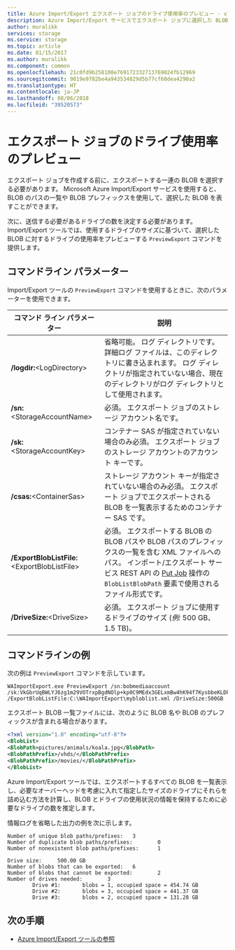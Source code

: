 ```yaml
---
title: Azure Import/Export エクスポート ジョブのドライブ使用率のプレビュー - v1 | Microsoft Docs
description: Azure Import/Export サービスでエクスポート ジョブに選択した BLOB の一覧をプレビューする方法について説明します。
author: muralikk
services: storage
ms.service: storage
ms.topic: article
ms.date: 01/15/2017
ms.author: muralikk
ms.component: common
ms.openlocfilehash: 21c0fd9b258100e769172332713769024fb12969
ms.sourcegitcommit: 9819e9782be4a943534829d5b77cf60dea4290a2
ms.translationtype: HT
ms.contentlocale: ja-JP
ms.lasthandoff: 08/06/2018
ms.locfileid: "39520573"
---
```

# <a name="previewing-drive-usage-for-an-export-job"></a>エクスポート ジョブのドライブ使用率のプレビュー
エクスポート ジョブを作成する前に、エクスポートする一連の BLOB を選択する必要があります。 Microsoft Azure Import/Export サービスを使用すると、BLOB のパスの一覧や BLOB プレフィックスを使用して、選択した BLOB を表すことができます。  
  
次に、送信する必要があるドライブの数を決定する必要があります。 Import/Export ツールでは、使用するドライブのサイズに基づいて、選択した BLOB に対するドライブの使用率をプレビューする `PreviewExport` コマンドを提供します。

## <a name="command-line-parameters"></a>コマンドライン パラメーター

Import/Export ツールの `PreviewExport` コマンドを使用するときに、次のパラメーターを使用できます。

|コマンド ライン パラメーター|説明|  
|--------------------------|-----------------|  
|**/logdir:**<LogDirectory\>|省略可能。 ログ ディレクトリです。 詳細ログ ファイルは、このディレクトリに書き込まれます。 ログ ディレクトリが指定されていない場合、現在のディレクトリがログ ディレクトリとして使用されます。|  
|**/sn:**<StorageAccountName\>|必須。 エクスポート ジョブのストレージ アカウント名です。|  
|**/sk:**<StorageAccountKey\>|コンテナー SAS が指定されていない場合のみ必須。 エクスポート ジョブのストレージ アカウントのアカウント キーです。|  
|**/csas:**<ContainerSas\>|ストレージ アカウント キーが指定されていない場合のみ必須。 エクスポート ジョブでエクスポートされる BLOB を一覧表示するためのコンテナー SAS です。|  
|**/ExportBlobListFile:**<ExportBlobListFile\>|必須。 エクスポートする BLOB の BLOB パスや BLOB パスのプレフィックスの一覧を含む XML ファイルへのパス。 インポート/エクスポート サービス REST API の [Put Job](/rest/api/storageimportexport/jobs#Jobs_CreateOrUpdate) 操作の `BlobListBlobPath` 要素で使用されるファイル形式です。|  
|**/DriveSize:**<DriveSize\>|必須。 エクスポート ジョブに使用するドライブのサイズ (*例:* 500 GB、1.5 TB)。|  

## <a name="command-line-example"></a>コマンドラインの例

次の例は `PreviewExport` コマンドを示しています。  
  
```  
WAImportExport.exe PreviewExport /sn:bobmediaaccount /sk:VkGbrUqBWLYJ6zg1m29VOTrxpBgdNOlp+kp0C9MEdx3GELxmBw4hK94f7KysbbeKLDksg7VoN1W/a5UuM2zNgQ== /ExportBlobListFile:C:\WAImportExport\mybloblist.xml /DriveSize:500GB    
```  
  
エクスポート BLOB 一覧ファイルには、次のように BLOB 名や BLOB のプレフィックスが含まれる場合があります。  
  
```xml 
<?xml version="1.0" encoding="utf-8"?>  
<BlobList>  
<BlobPath>pictures/animals/koala.jpg</BlobPath>  
<BlobPathPrefix>/vhds/</BlobPathPrefix>  
<BlobPathPrefix>/movies/</BlobPathPrefix>  
</BlobList>  
```

Azure Import/Export ツールでは、エクスポートするすべての BLOB を一覧表示し、必要なオーバーヘッドを考慮に入れて指定したサイズのドライブにそれらを詰め込む方法を計算し、BLOB とドライブの使用状況の情報を保持するために必要なドライブの数を推定します。  
  
情報ログを省略した出力の例を次に示します。  
  
```  
Number of unique blob paths/prefixes:   3  
Number of duplicate blob paths/prefixes:        0  
Number of nonexistent blob paths/prefixes:      1  
  
Drive size:     500.00 GB  
Number of blobs that can be exported:   6  
Number of blobs that cannot be exported:        2  
Number of drives needed:        3  
        Drive #1:       blobs = 1, occupied space = 454.74 GB  
        Drive #2:       blobs = 3, occupied space = 441.37 GB  
        Drive #3:       blobs = 2, occupied space = 131.28 GB    
```  
  
## <a name="next-steps"></a>次の手順

* [Azure Import/Export ツールの参照](../storage-import-export-tool-how-to-v1.md)
